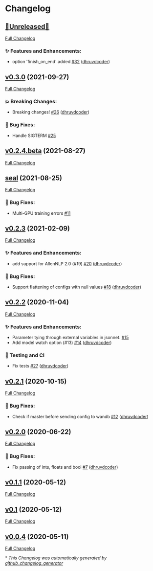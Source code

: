 # Changelog

## [🚧Unreleased🚧](https://github.com/dhruvdcoder/wandb-allennlp/tree/HEAD)

[Full Changelog](https://github.com/dhruvdcoder/wandb-allennlp/compare/v0.3.0...HEAD)

### ✨ Features and Enhancements:

- option 'finish\_on\_end' added [\#32](https://github.com/dhruvdcoder/wandb-allennlp/pull/32) ([dhruvdcoder](https://github.com/dhruvdcoder))

## [v0.3.0](https://github.com/dhruvdcoder/wandb-allennlp/tree/v0.3.0) (2021-09-27)

[Full Changelog](https://github.com/dhruvdcoder/wandb-allennlp/compare/v0.2.4.beta...v0.3.0)

### 💥 Breaking Changes:

- Breaking changes! [\#26](https://github.com/dhruvdcoder/wandb-allennlp/pull/26) ([dhruvdcoder](https://github.com/dhruvdcoder))

### 🐛 Bug Fixes:

- Handle SIGTERM [\#25](https://github.com/dhruvdcoder/wandb-allennlp/issues/25)

## [v0.2.4.beta](https://github.com/dhruvdcoder/wandb-allennlp/tree/v0.2.4.beta) (2021-08-27)

[Full Changelog](https://github.com/dhruvdcoder/wandb-allennlp/compare/seal...v0.2.4.beta)

## [seal](https://github.com/dhruvdcoder/wandb-allennlp/tree/seal) (2021-08-25)

[Full Changelog](https://github.com/dhruvdcoder/wandb-allennlp/compare/v0.2.3...seal)

### 🐛 Bug Fixes:

- Multi-GPU training errors [\#11](https://github.com/dhruvdcoder/wandb-allennlp/issues/11)

## [v0.2.3](https://github.com/dhruvdcoder/wandb-allennlp/tree/v0.2.3) (2021-02-09)

[Full Changelog](https://github.com/dhruvdcoder/wandb-allennlp/compare/v0.2.2...v0.2.3)

### ✨ Features and Enhancements:

- add support for AllenNLP 2.0 \(\#19\) [\#20](https://github.com/dhruvdcoder/wandb-allennlp/pull/20) ([dhruvdcoder](https://github.com/dhruvdcoder))

### 🐛 Bug Fixes:

- Support flattening of configs with null values [\#18](https://github.com/dhruvdcoder/wandb-allennlp/pull/18) ([dhruvdcoder](https://github.com/dhruvdcoder))

## [v0.2.2](https://github.com/dhruvdcoder/wandb-allennlp/tree/v0.2.2) (2020-11-04)

[Full Changelog](https://github.com/dhruvdcoder/wandb-allennlp/compare/v0.2.1...v0.2.2)

### ✨ Features and Enhancements:

- Parameter tying through external variables in jsonnet. [\#15](https://github.com/dhruvdcoder/wandb-allennlp/issues/15)
- Add model watch option \(\#13\) [\#14](https://github.com/dhruvdcoder/wandb-allennlp/pull/14) ([dhruvdcoder](https://github.com/dhruvdcoder))

### 👷 Testing and CI

- Fix tests [\#27](https://github.com/dhruvdcoder/wandb-allennlp/pull/27) ([dhruvdcoder](https://github.com/dhruvdcoder))

## [v0.2.1](https://github.com/dhruvdcoder/wandb-allennlp/tree/v0.2.1) (2020-10-15)

[Full Changelog](https://github.com/dhruvdcoder/wandb-allennlp/compare/v0.2.0...v0.2.1)

### 🐛 Bug Fixes:

- Check if master before sending config to wandb [\#12](https://github.com/dhruvdcoder/wandb-allennlp/pull/12) ([dhruvdcoder](https://github.com/dhruvdcoder))

## [v0.2.0](https://github.com/dhruvdcoder/wandb-allennlp/tree/v0.2.0) (2020-06-22)

[Full Changelog](https://github.com/dhruvdcoder/wandb-allennlp/compare/v0.1.1...v0.2.0)

### 🐛 Bug Fixes:

- Fix passing of ints, floats and bool [\#7](https://github.com/dhruvdcoder/wandb-allennlp/pull/7) ([dhruvdcoder](https://github.com/dhruvdcoder))

## [v0.1.1](https://github.com/dhruvdcoder/wandb-allennlp/tree/v0.1.1) (2020-05-12)

[Full Changelog](https://github.com/dhruvdcoder/wandb-allennlp/compare/v0.1...v0.1.1)

## [v0.1](https://github.com/dhruvdcoder/wandb-allennlp/tree/v0.1) (2020-05-12)

[Full Changelog](https://github.com/dhruvdcoder/wandb-allennlp/compare/v0.0.4...v0.1)

## [v0.0.4](https://github.com/dhruvdcoder/wandb-allennlp/tree/v0.0.4) (2020-05-11)

[Full Changelog](https://github.com/dhruvdcoder/wandb-allennlp/compare/2f080f0ea27060f33de4f083a4e086e56e50416d...v0.0.4)



\* *This Changelog was automatically generated by [github_changelog_generator](https://github.com/github-changelog-generator/github-changelog-generator)*
